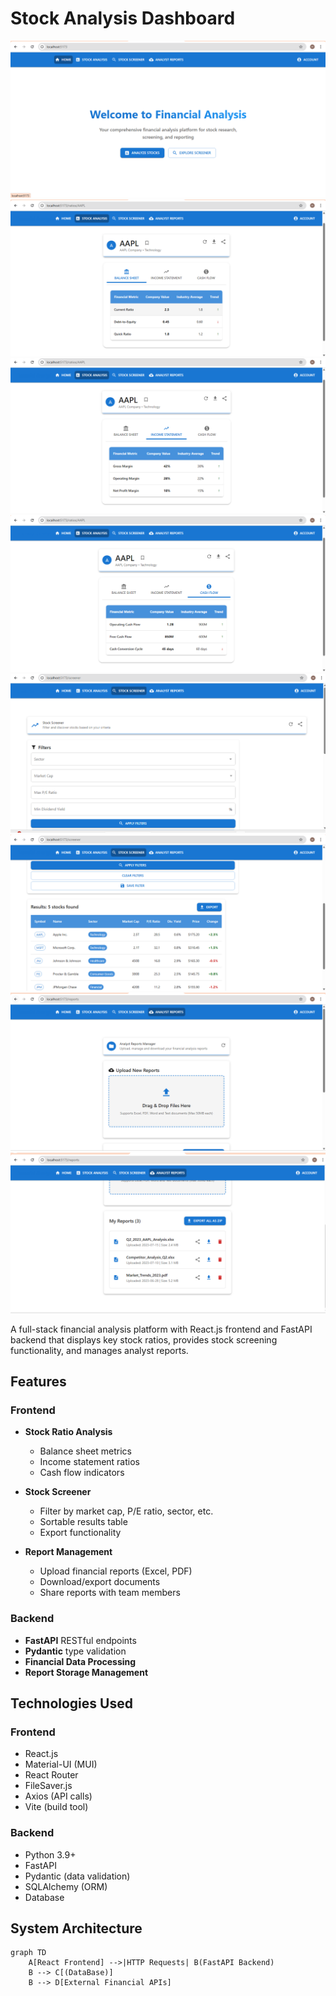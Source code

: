 # Stock Analysis Dashboard

![Dashboard Preview](./image/page1.png)
![Dashboard Preview](./image/page2.1.png) 
![Dashboard Preview](./image/page2.2.png) 
![Dashboard Preview](./image/page2.3.png) 
![Dashboard Preview](./image/page3.1.png) 
![Dashboard Preview](./image/page3.2.png) 
![Dashboard Preview](./image/page4.1.png) 
![Dashboard Preview](./image/page4.2.png)  

A full-stack financial analysis platform with React.js frontend and FastAPI backend that displays key stock ratios, provides stock screening functionality, and manages analyst reports.

## Features

### Frontend
- **Stock Ratio Analysis**
  - Balance sheet metrics
  - Income statement ratios
  - Cash flow indicators

- **Stock Screener**
  - Filter by market cap, P/E ratio, sector, etc.
  - Sortable results table
  - Export functionality

- **Report Management**
  - Upload financial reports (Excel, PDF)
  - Download/export documents
  - Share reports with team members

### Backend
- **FastAPI** RESTful endpoints
- **Pydantic** type validation
- **Financial Data Processing**
- **Report Storage Management**

## Technologies Used

### Frontend
- React.js
- Material-UI (MUI)
- React Router
- FileSaver.js
- Axios (API calls)
- Vite (build tool)

### Backend
- Python 3.9+
- FastAPI
- Pydantic (data validation)
- SQLAlchemy (ORM)
- Database

## System Architecture

```mermaid
graph TD
    A[React Frontend] -->|HTTP Requests| B(FastAPI Backend)
    B --> C[(DataBase)]
    B --> D[External Financial APIs]